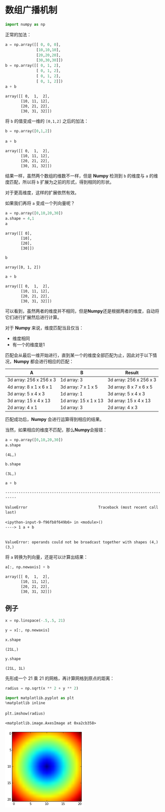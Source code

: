 # 数组广播机制


```python
import numpy as np
```

正常的加法：


```python
a = np.array([[ 0, 0, 0],
              [10,10,10],
              [20,20,20],
              [30,30,30]])
b = np.array([[ 0, 1, 2],
              [ 0, 1, 2],
              [ 0, 1, 2],
              [ 0, 1, 2]])
a + b
```




    array([[ 0,  1,  2],
           [10, 11, 12],
           [20, 21, 22],
           [30, 31, 32]])



将 `b` 的值变成一维的 `[0,1,2]` 之后的加法：


```python
b = np.array([0,1,2])

a + b
```




    array([[ 0,  1,  2],
           [10, 11, 12],
           [20, 21, 22],
           [30, 31, 32]])



结果一样，虽然两个数组的维数不一样，但是 **Numpy** 检测到 `b` 的维度与 `a` 的维度匹配，所以将 `b` 扩展为之前的形式，得到相同的形状。

对于更高维度，这样的扩展依然有效。 

如果我们再将 `a` 变成一个列向量呢？


```python
a = np.array([0,10,20,30])
a.shape = 4,1
a
```




    array([[ 0],
           [10],
           [20],
           [30]])




```python
b
```




    array([0, 1, 2])




```python
a + b
```




    array([[ 0,  1,  2],
           [10, 11, 12],
           [20, 21, 22],
           [30, 31, 32]])



可以看到，虽然两者的维度并不相同，但是**Numpy**还是根据两者的维度，自动将它们进行扩展然后进行计算。

对于 **Numpy** 来说，维度匹配当且仅当：

- 维度相同
- 有一个的维度是1

匹配会从最后一维开始进行，直到某一个的维度全部匹配为止，因此对于以下情况，**Numpy** 都会进行相应的匹配：

A|B|Result
---|---|---
3d array: 256 x 256 x 3 | 1d array: 3 | 3d array: 256 x 256 x 3
4d array: 8 x 1 x 6 x 1 | 3d array: 7 x 1 x 5 | 3d array: 8 x 7 x 6 x 5
3d array: 5 x 4 x 3 | 1d array: 1 | 3d array: 5 x 4 x 3
3d array: 15 x 4 x 13 | 1d array: 15 x 1 x 13 | 3d array: 15 x 4 x 13
2d array: 4 x 1 | 1d array: 3 | 2d array: 4 x 3

匹配成功后，**Numpy** 会进行运算得到相应的结果。

当然，如果相应的维度不匹配，那么**Numpy**会报错：


```python
a = np.array([0,10,20,30])
a.shape
```




    (4L,)




```python
b.shape
```




    (3L,)




```python
a + b
```


    ---------------------------------------------------------------------------

    ValueError                                Traceback (most recent call last)

    <ipython-input-9-f96fb8f649b6> in <module>()
    ----> 1 a + b
    

    ValueError: operands could not be broadcast together with shapes (4,) (3,) 


将 `a` 转换为列向量，还是可以计算出结果：


```python
a[:, np.newaxis] + b
```




    array([[ 0,  1,  2],
           [10, 11, 12],
           [20, 21, 22],
           [30, 31, 32]])



## 例子


```python
x = np.linspace(-.5,.5, 21)
```


```python
y = x[:, np.newaxis]
```


```python
x.shape
```




    (21L,)




```python
y.shape
```




    (21L, 1L)



先形成一个 21 乘 21 的网格，再计算网格到原点的距离：


```python
radius = np.sqrt(x ** 2 + y ** 2)
```


```python
import matplotlib.pyplot as plt
%matplotlib inline

plt.imshow(radius)
```




    <matplotlib.image.AxesImage at 0xa2cb358>




    
![png](../../../statics/images/notes-python/output_23_1.png)
    

